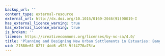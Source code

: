 ```yaml
---
backup_url: ''
content_type: external-resource
external_url: http://dx.doi.org/10.1016/0169-2046(91)90019-I
has_external_licence_warning: true
has_external_license_warning: true
is_broken: ''
license: https://creativecommons.org/licenses/by-nc-sa/4.0/
title: 'Planning and Designing New Urban Settlements in Estuaries: Bangladesh'
uid: 21580e61-827f-4dd6-a923-9ff4770a75fa
---
```

